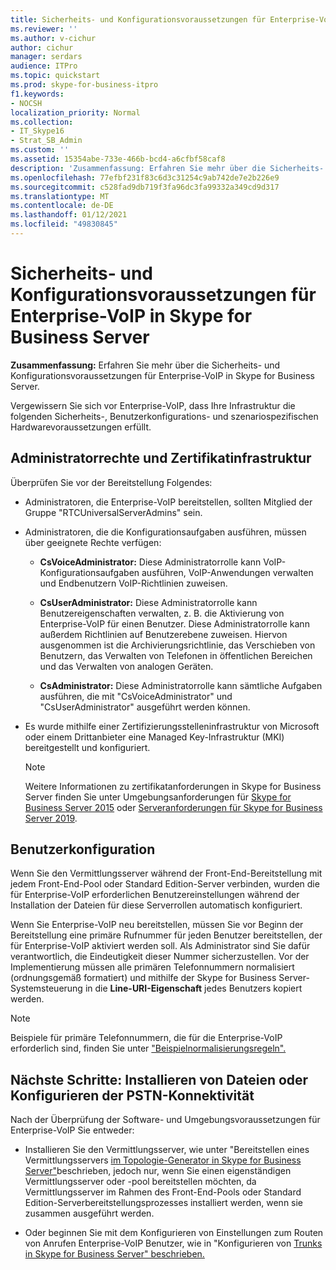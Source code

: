 ```yaml
---
title: Sicherheits- und Konfigurationsvoraussetzungen für Enterprise-VoIP in Skype for Business Server
ms.reviewer: ''
ms.author: v-cichur
author: cichur
manager: serdars
audience: ITPro
ms.topic: quickstart
ms.prod: skype-for-business-itpro
f1.keywords:
- NOCSH
localization_priority: Normal
ms.collection:
- IT_Skype16
- Strat_SB_Admin
ms.custom: ''
ms.assetid: 15354abe-733e-466b-bcd4-a6cfbf58caf8
description: 'Zusammenfassung: Erfahren Sie mehr über die Sicherheits- und Konfigurationsvoraussetzungen für Enterprise-VoIP in Skype for Business Server.'
ms.openlocfilehash: 77efbf231f83c6d3c31254c9ab742de7e2b226e9
ms.sourcegitcommit: c528fad9db719f3fa96dc3fa99332a349cd9d317
ms.translationtype: MT
ms.contentlocale: de-DE
ms.lasthandoff: 01/12/2021
ms.locfileid: "49830845"
---
```

# <a name="security-and-configuration-prerequisites-for-enterprise-voice-in-skype-for-business-server"></a>Sicherheits- und Konfigurationsvoraussetzungen für Enterprise-VoIP in Skype for Business Server
 
**Zusammenfassung:** Erfahren Sie mehr über die Sicherheits- und Konfigurationsvoraussetzungen für Enterprise-VoIP in Skype for Business Server.
  
Vergewissern Sie sich vor Enterprise-VoIP, dass Ihre Infrastruktur die folgenden Sicherheits-, Benutzerkonfigurations- und szenariospezifischen Hardwarevoraussetzungen erfüllt. 
  
## <a name="administrative-rights-and-certificate-infrastructure"></a>Administratorrechte und Zertifikatinfrastruktur

Überprüfen Sie vor der Bereitstellung Folgendes:
  
- Administratoren, die Enterprise-VoIP bereitstellen, sollten Mitglied der Gruppe "RTCUniversalServerAdmins" sein.
    
- Administratoren, die die Konfigurationsaufgaben ausführen, müssen über geeignete Rechte verfügen:
    
  - **CsVoiceAdministrator:** Diese Administratorrolle kann VoIP-Konfigurationsaufgaben ausführen, VoIP-Anwendungen verwalten und Endbenutzern VoIP-Richtlinien zuweisen.
    
  - **CsUserAdministrator:** Diese Administratorrolle kann Benutzereigenschaften verwalten, z. B. die Aktivierung von Enterprise-VoIP für einen Benutzer. Diese Administratorrolle kann außerdem Richtlinien auf Benutzerebene zuweisen. Hiervon ausgenommen ist die Archivierungsrichtlinie, das Verschieben von Benutzern, das Verwalten von Telefonen in öffentlichen Bereichen und das Verwalten von analogen Geräten.
    
  - **CsAdministrator:** Diese Administratorrolle kann sämtliche Aufgaben ausführen, die mit "CsVoiceAdministrator" und "CsUserAdministrator" ausgeführt werden können.
    
- Es wurde mithilfe einer Zertifizierungsstelleninfrastruktur von Microsoft oder einem Drittanbieter eine Managed Key-Infrastruktur (MKI) bereitgestellt und konfiguriert.
    
    > [!NOTE]
    > Weitere Informationen zu zertifikatanforderungen in Skype for Business Server finden Sie unter Umgebungsanforderungen für [Skype for Business Server 2015](../../plan-your-deployment/requirements-for-your-environment/environmental-requirements.md) oder [Serveranforderungen für Skype for Business Server 2019](../../../SfBServer2019/plan/system-requirements.md). 
  
## <a name="user-configuration"></a>Benutzerkonfiguration

Wenn Sie den Vermittlungsserver während der Front-End-Bereitstellung mit jedem Front-End-Pool oder Standard Edition-Server verbinden, wurden die für Enterprise-VoIP erforderlichen Benutzereinstellungen während der Installation der Dateien für diese Serverrollen automatisch konfiguriert.
  
Wenn Sie Enterprise-VoIP neu bereitstellen, müssen Sie vor Beginn der Bereitstellung eine primäre Rufnummer für jeden Benutzer bereitstellen, der für Enterprise-VoIP aktiviert werden soll. Als Administrator sind Sie dafür verantwortlich, die Eindeutigkeit dieser Nummer sicherzustellen. Vor der Implementierung müssen alle primären Telefonnummern normalisiert (ordnungsgemäß formatiert) und mithilfe der Skype for Business Server-Systemsteuerung in die **Line-URI-Eigenschaft** jedes Benutzers kopiert werden.
  
> [!NOTE]
> Beispiele für primäre Telefonnummern, die für die Enterprise-VoIP erforderlich sind, finden Sie unter ["Beispielnormalisierungsregeln".](../../plan-your-deployment/enterprise-voice-solution/outbound-voice-routing.md#BKMK_SampleNormalizationRules) 
  
## <a name="next-steps-install-files-or-configure-pstn-connectivity"></a>Nächste Schritte: Installieren von Dateien oder Konfigurieren der PSTN-Konnektivität

Nach der Überprüfung der Software- und Umgebungsvoraussetzungen für Enterprise-VoIP Sie entweder:
  
- Installieren Sie den Vermittlungsserver, wie unter "Bereitstellen eines Vermittlungsservers [im Topologie-Generator in Skype for Business Server"](deploy-a-mediation-server.md)beschrieben, jedoch nur, wenn Sie einen eigenständigen Vermittlungsserver oder -pool bereitstellen möchten, da Vermittlungsserver im Rahmen des Front-End-Pools oder Standard Edition-Serverbereitstellungsprozesses installiert werden, wenn sie zusammen ausgeführt werden.
    
- Oder beginnen Sie mit dem Konfigurieren von Einstellungen zum Routen von Anrufen Enterprise-VoIP Benutzer, wie in "Konfigurieren von [Trunks in Skype for Business Server" beschrieben.](configure-trunks.md)
    

